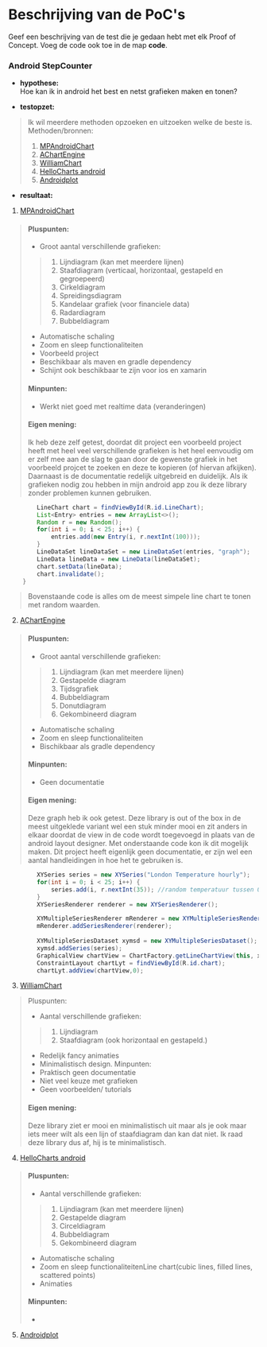 
# Beschrijving van de PoC's


Geef een beschrijving van de test die je gedaan hebt met elk Proof of Concept. Voeg 
 de code ook toe in de map **code**.
 
### Android StepCounter

* **hypothese:**  
Hoe kan ik in android het best en netst grafieken maken en tonen?

* **testopzet:**  
> Ik wil meerdere methoden opzoeken en uitzoeken welke de beste is.
> Methoden/bronnen:
> 1. [MPAndroidChart](https://github.com/PhilJay/MPAndroidChart)
> 2. [AChartEngine](https://github.com/ddanny/achartengine)
> 3. [WilliamChart](https://github.com/diogobernardino/WilliamChart)
> 4. [HelloCharts android](https://github.com/lecho/hellocharts-android)
> 5. [Androidplot](https://github.com/halfhp/androidplot)

* **resultaat:** 
1. [MPAndroidChart](https://github.com/PhilJay/MPAndroidChart)
> #### Pluspunten:
> * Groot aantal verschillende grafieken:
>> 1. Lijndiagram (kan met meerdere lijnen)
>> 2. Staafdiagram (verticaal, horizontaal, gestapeld en gegroepeerd)
>> 3. Cirkeldiagram
>> 4. Spreidingsdiagram
>> 5. Kandelaar grafiek (voor financiele data)
>> 6. Radardiagram
>> 7. Bubbeldiagram
> * Automatische schaling
> * Zoom en sleep functionaliteiten
> * Voorbeeld project
> * Beschikbaar als maven en gradle dependency 
> * Schijnt ook beschikbaar te zijn voor ios en xamarin
> #### Minpunten:
> * Werkt niet goed met realtime data (veranderingen)
> #### Eigen mening:
> Ik heb deze zelf getest, doordat dit project een voorbeeld project heeft met heel veel verschillende grafieken is het heel eenvoudig om er zelf mee aan de slag te gaan door de gewenste grafiek in het voorbeeld projcet te zoeken en deze te kopieren (of hiervan afkijken). Daarnaast is de documentatie redelijk uitgebreid en duidelijk. Als ik grafieken nodig zou hebben in mijn android app zou ik deze library zonder problemen kunnen gebruiken. 
```java
        LineChart chart = findViewById(R.id.LineChart);
        List<Entry> entries = new ArrayList<>();
        Random r = new Random();
        for(int i = 0; i < 25; i++) {
            entries.add(new Entry(i, r.nextInt(100)));
        }
        LineDataSet lineDataSet = new LineDataSet(entries, "graph");
        LineData lineData = new LineData(lineDataSet);
        chart.setData(lineData);
        chart.invalidate();
    }
```
> Bovenstaande code is alles om de meest simpele line chart te tonen met random waarden.
2. [AChartEngine](https://github.com/ddanny/achartengine)
> #### Pluspunten:
> * Groot aantal verschillende grafieken:
>> 1. Lijndiagram (kan met meerdere lijnen)
>> 2. Gestapelde diagram
>> 3. Tijdsgrafiek
>> 4. Bubbeldiagram
>> 5. Donutdiagram
>> 6. Gekombineerd diagram
> * Automatische schaling
> * Zoom en sleep functionaliteiten
> * Bischikbaar als gradle dependency
> #### Minpunten:
> * Geen documentatie
> #### Eigen mening:
> Deze graph heb ik ook getest. Deze library is out of the box in de meest uitgeklede variant wel een stuk minder mooi en zit anders in elkaar doordat de view in de code wordt toegevoegd in plaats van de android layout designer. Met onderstaande code kon ik dit mogelijk maken. Dit project heeft eigenlijk geen documentatie, er zijn wel een aantal handleidingen in hoe het te gebruiken is.
```java
        XYSeries series = new XYSeries("London Temperature hourly");
        for(int i = 0; i < 25; i++) {
            series.add(i, r.nextInt(35)); //random temperatuur tussen 0 en 35
        }
        XYSeriesRenderer renderer = new XYSeriesRenderer();

        XYMultipleSeriesRenderer mRenderer = new XYMultipleSeriesRenderer();
        mRenderer.addSeriesRenderer(renderer);
        
        XYMultipleSeriesDataset xymsd = new XYMultipleSeriesDataset();
        xymsd.addSeries(series);
        GraphicalView chartView = ChartFactory.getLineChartView(this, xymsd, mRenderer);
        ConstraintLayout chartLyt = findViewById(R.id.chart);
        chartLyt.addView(chartView,0);
``` 
3. [WilliamChart](https://github.com/diogobernardino/WilliamChart)
> Pluspunten:
> * Aantal verschillende grafieken:
>> 1. Lijndiagram
>> 2. Staafdiagram (ook horizontaal en gestapeld.)
> * Redelijk fancy animaties
> * Minimalistisch design.
> Minpunten:
> * Praktisch geen documentatie
> * Niet veel keuze met grafieken
> * Geen voorbeelden/ tutorials
> #### Eigen mening:
> Deze library ziet er mooi en minimalistisch uit maar als je ook maar iets meer wilt als een lijn of staafdiagram dan kan dat niet. Ik raad deze library dus af, hij is te minimalistisch. 
4. [HelloCharts android](https://github.com/lecho/hellocharts-android)
> #### Pluspunten:
> * Aantal verschillende grafieken:
>> 1. Lijndiagram (kan met meerdere lijnen)
>> 2. Gestapelde diagram
>> 3. Circeldiagram
>> 4. Bubbeldiagram
>> 6. Gekombineerd diagram
> * Automatische schaling
> * Zoom en sleep functionaliteitenLine chart(cubic lines, filled lines, scattered points)
> * Animaties
> #### Minpunten:
> *
5. [Androidplot](https://github.com/halfhp/androidplot) 
